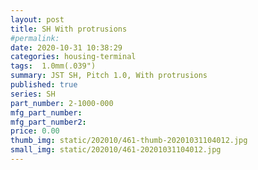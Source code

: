 ```yaml
---
layout: post
title: SH With protrusions
#permalink: 
date: 2020-10-31 10:38:29
categories: housing-terminal
tags:  1.0mm(.039")
summary: JST SH, Pitch 1.0, With protrusions
published: true 
series: SH
part_number: 2-1000-000
mfg_part_number: 
mfg_part_number2: 
price: 0.00
thumb_img: static/202010/461-thumb-20201031104012.jpg
small_img: static/202010/461-20201031104012.jpg
---
```



